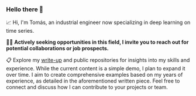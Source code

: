 ### Hello there 👋
📈 Hi, I'm Tomás, an industrial engineer now specializing in deep learning on time series.

👨‍💻 **Actively seeking opportunities in this field, I invite you to reach out for potential collaborations or job prospects.**

📋 Explore my [write-up](https://tobemo.github.io/) and public repositories for insights into my skills and experience. 
While the current content is a simple demo, I plan to expand it over time. I aim to create comprehensive examples based on my years of experience, as detailed in the aforementioned written piece.
Feel free to connect and discuss how I can contribute to your projects or team.
